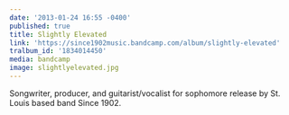 ```yaml
---
date: '2013-01-24 16:55 -0400'
published: true
title: Slightly Elevated
link: 'https://since1902music.bandcamp.com/album/slightly-elevated'
tralbum_id: '1834014450'
media: bandcamp
image: slightlyelevated.jpg
---
```

Songwriter, producer, and guitarist/vocalist for sophomore release by St. Louis based band Since 1902.